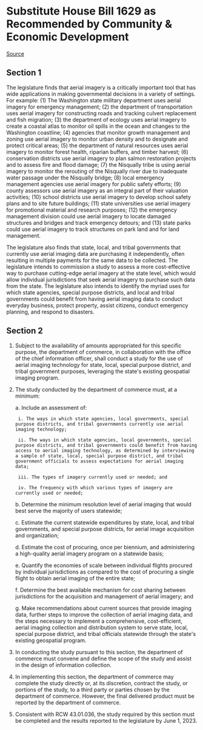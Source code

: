 # Substitute House Bill 1629 as Recommended by Community & Economic Development

[Source](http://lawfilesext.leg.wa.gov/biennium/2021-22/Pdf/Bills/House%20Bills/1629-S.pdf)
## Section 1
The legislature finds that aerial imagery is a critically important tool that has wide applications in making governmental decisions in a variety of settings. For example: (1) The Washington state military department uses aerial imagery for emergency management; (2) the department of transportation uses aerial imagery for constructing roads and tracking culvert replacement and fish migration; (3) the department of ecology uses aerial imagery to create a coastal atlas to monitor oil spills in the ocean and changes to the Washington coastline; (4) agencies that monitor growth management and zoning use aerial imagery to monitor urban density and to designate and protect critical areas; (5) the department of natural resources uses aerial imagery to monitor forest health, riparian buffers, and timber harvest; (6) conservation districts use aerial imagery to plan salmon restoration projects and to assess fire and flood damage; (7) the Nisqually tribe is using aerial imagery to monitor the rerouting of the Nisqually river due to inadequate water passage under the Nisqually bridge; (8) local emergency management agencies use aerial imagery for public safety efforts; (9) county assessors use aerial imagery as an integral part of their valuation activities; (10) school districts use aerial imagery to develop school safety plans and to site future buildings; (11) state universities use aerial imagery for promotional material and research purposes; (12) the emergency management division could use aerial imagery to locate damaged structures and bridges and track emergency detours; and (13) state parks could use aerial imagery to track structures on park land and for land management.

The legislature also finds that state, local, and tribal governments that currently use aerial imaging data are purchasing it independently, often resulting in multiple payments for the same data to be collected. The legislature intends to commission a study to assess a more cost-effective way to purchase cutting-edge aerial imagery at the state level, which would allow individual jurisdictions that seek aerial imagery to purchase such data from the state. The legislature also intends to identify the myriad uses for which state agencies, special purpose districts, and local and tribal governments could benefit from having aerial imaging data to conduct everyday business, protect property, assist citizens, conduct emergency planning, and respond to disasters.


## Section 2
1. Subject to the availability of amounts appropriated for this specific purpose, the department of commerce, in collaboration with the office of the chief information officer, shall conduct a study for the use of aerial imaging technology for state, local, special purpose district, and tribal government purposes, leveraging the state's existing geospatial imaging program.

2. The study conducted by the department of commerce must, at a minimum:

    a. Include an assessment of:

        i. The ways in which state agencies, local governments, special purpose districts, and tribal governments currently use aerial imaging technology;

        ii. The ways in which state agencies, local governments, special purpose districts, and tribal governments could benefit from having access to aerial imaging technology, as determined by interviewing a sample of state, local, special purpose district, and tribal government officials to assess expectations for aerial imaging data;

        iii. The types of imagery currently used or needed; and

        iv. The frequency with which various types of imagery are currently used or needed;

    b. Determine the minimum resolution level of aerial imaging that would best serve the majority of users statewide;

    c. Estimate the current statewide expenditures by state, local, and tribal governments, and special purpose districts, for aerial image acquisition and organization;

    d. Estimate the cost of procuring, once per biennium, and administering a high-quality aerial imagery program on a statewide basis;

    e. Quantify the economies of scale between individual flights procured by individual jurisdictions as compared to the cost of procuring a single flight to obtain aerial imaging of the entire state;

    f. Determine the best available mechanism for cost sharing between jurisdictions for the acquisition and management of aerial imagery; and

    g. Make recommendations about current sources that provide imaging data, further steps to improve the collection of aerial imaging data, and the steps necessary to implement a comprehensive, cost-efficient, aerial imaging collection and distribution system to serve state, local, special purpose district, and tribal officials statewide through the state's existing geospatial program.

3. In conducting the study pursuant to this section, the department of commerce must convene and define the scope of the study and assist in the design of information collection.

4. In implementing this section, the department of commerce may complete the study directly or, at its discretion, contract the study, or portions of the study, to a third party or parties chosen by the department of commerce. However, the final delivered product must be reported by the department of commerce.

5. Consistent with RCW 43.01.036, the study required by this section must be completed and the results reported to the legislature by June 1, 2023.

